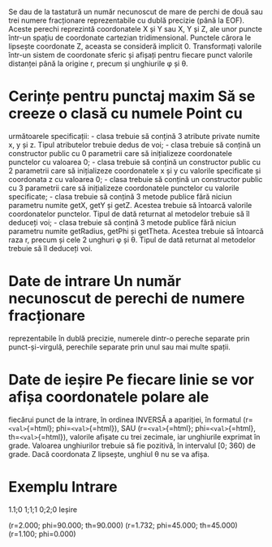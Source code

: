 Se dau de la tastatură un număr necunoscut de mare de perchi de două sau
trei numere fracționare reprezentabile cu dublă precizie (până la EOF).
Aceste perechi reprezintă coordonatele X și Y sau X, Y și Z, ale unor
puncte într-un spațiu de coordonate cartezian tridimensional. Punctele
cărora le lipsește coordonate Z, aceasta se consideră implicit 0.
Transformați valorile într-un sistem de coordonate sferic și afișați
pentru fiecare punct valorile distanței până la origine r, precum și
unghiurile φ și θ.

# Cerințe pentru punctaj maxim Să se creeze o clasă cu numele Point cu
următoarele specificații: - clasa trebuie să conțină 3 atribute private
numite x, y și z. Tipul atributelor trebuie dedus de voi; - clasa
trebuie să conțină un constructor public cu 0 parametrii care să
inițializeze coordonatele punctelor cu valoarea 0; - clasa trebuie să
conțină un constructor public cu 2 parametrii care să inițializeze
coordonatele x și y cu valorile specificate și coordonata z cu valoarea
0; - clasa trebuie să conțină un constructor public cu 3 parametrii care
să inițializeze coordonatele punctelor cu valorile specificate; - clasa
trebuie să conțină 3 metode publice fără niciun parametru numite getX,
getY și getZ. Acestea trebuie să întoarcă valorile coordonatelor
punctelor. Tipul de dată returnat al metodelor trebuie să îl deduceți
voi; - clasa trebuie să conțină 3 metode publice fără niciun parametru
numite getRadius, getPhi și getTheta. Acestea trebuie să întoarcă raza
r, precum și cele 2 unghuri φ și θ. Tipul de dată returnat al metodelor
trebuie să îl deduceți voi.

# Date de intrare Un număr necunoscut de perechi de numere fracționare
reprezentabile în dublă precizie, numerele dintr-o pereche separate prin
punct-și-virgulă, perechile separate prin unul sau mai multe spații.

# Date de ieșire Pe fiecare linie se vor afișa coordonatele polare ale
fiecărui punct de la intrare, în ordinea INVERSĂ a apariției, în
formatul (r=`<val>`{=html}; phi=`<val>`{=html}), SAU (r=`<val>`{=html};
phi=`<val>`{=html}, th=`<val>`{=html}), valorile afișate cu trei
zecimale, iar unghiurile exprimat în grade. Valoarea unghiurilor trebuie
să fie pozitivă, în intervalul \[0; 360) de grade. Dacă coordonata Z
lipsește, unghiul θ nu se va afișa.

# Exemplu Intrare

1.1;0 1;1;1 0;2;0 Ieșire

(r=2.000; phi=90.000; th=90.000) (r=1.732; phi=45.000; th=45.000)
(r=1.100; phi=0.000)
